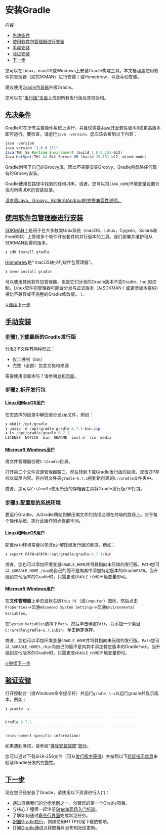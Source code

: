 # 安装Gradle

内容

* [先决条件](#sec:prerequisites)
* [使用软件包管理器进行安装](#installing_with_a_package_manager)
* [手动安装](#installing_manually)
* [验证安装](#sec:running_and_testing_your_installation)
* [下一步](#sec:installation_next_steps)

您可以在Linux，macOS或Windows上安装Gradle构建工具。本文档涵盖使用软件包管理器（如SDKMAN）进行安装！或Homebrew，以及手动安装。

建议使用[Gradle包装器]()升级Gradle。

您可以在“[发行版”页面](https://gradle.org/releases)上找到所有发行版及其校验和。

## [](#sec:prerequisites)[先决条件](#sec:prerequisites)

Gradle可在所有主要操作系统上运行，并且仅需要[Java开发套件](https://jdk.java.net/)版本8或更高版本即可运行。要检查，请运行`java -version`。您应该会看到以下内容：

```java
java -version
java version "1.8.0_151"
Java(TM) SE Runtime Environment (build 1.8.0_151-b12)
Java HotSpot(TM) 64-Bit Server VM (build 25.151-b12, mixed mode)
```

Gradle附带了自己的Groovy库，因此不需要安装Groovy。Gradle将忽略任何现有的Groovy安装。

Gradle使用在路径中找到的任何JDK。或者，您可以将`JAVA_HOME`环境变量设置为指向所需JDK的安装目录。

[请参阅Java，Groovy，Kotlin和Android的完整兼容性说明。]()

## [](#installing_with_a_package_manager)[使用软件包管理器进行安装](#installing_with_a_package_manager)

[SDKMAN！](http://sdkman.io)是用于在大多数类Unix系统（macOS，Linux，Cygwin，Solaris和FreeBSD）上管理多个软件开发套件的并行版本的工具。我们部署并维护可从SDKMAN获得的版本。

```java
❯ sdk install gradle
```

[Homebrew](http://brew.sh)是“ macOS缺少的软件包管理器”。

```java
❯ brew install gradle
```

可以使用其他软件包管理器，但是它们分发的Gradle版本不受Gradle，Inc.的控制。Linux软件包管理器可能会分发与正式版本（从SDKMAN！或更低版本提供）相比不兼容或不完整的Gradle修改版。 ）。

[↓继续下一步](#sec:installation_next_steps)

## [](#installing_manually)[手动安装](#installing_manually)

### [](#step_1_download_the_latest_gradle_distribution)[步骤1.](#step_1_download_the_latest_gradle_distribution)[下载](https://gradle.org/releases)最新的Gradle发行版

分发ZIP文件有两种形式：

* 仅二进制（bin）
* 完整（全部）包含文档和来源

需要使用旧版本吗？请参阅[发布页面](https://gradle.org/releases)。

### [](#step_2_unpack_the_distribution)[步骤2.拆开发行包](#step_2_unpack_the_distribution)

#### [](#linux_macos_users)[Linux和MacOS用户](#linux_macos_users)

在您选择的目录中解压缩分发zip文件，例如：
```java
❯ mkdir /opt/gradle
❯ unzip -d /opt/gradle gradle-6.7.1-bin.zip
❯ ls /opt/gradle/gradle-6.7.1
LICENSE  NOTICE  bin  README  init.d  lib  media
```
#### [](#microsoft_windows_users)[Microsoft Windows用户](#microsoft_windows_users)

用文件管理器创建`C:\Gradle`目录。

打开第二个文件资源管理器窗口，然后转到下载Gradle发行版的目录。双击ZIP存档以显示内容。将内容文件夹`gradle-6.7.1`拖到新创建的`C:\Gradle`文件夹中。

或者，您可以`C:\Gradle`使用所选的存档器工具将Gradle发行版ZIP打包。

### [](#step_3_configure_your_system_environment)[步骤3.配置您的系统环境](#step_3_configure_your_system_environment)

要运行Gradle，从Gradle网站到解压缩文件的路径必须在终端的路径上。对于每个操作系统，执行此操作的步骤都不同。

#### [](#linux_macos_users_2)[Linux和MacOS用户](#linux_macos_users_2)

配置`PATH`环境变量以包含`bin`解压缩发行版的目录，例如：
```java
❯ export PATH=$PATH:/opt/gradle/gradle-6.7.1/bin
```
或者，您也可以添加环境变量`GRADLE_HOME`并将其指向未压缩的发行版。`PATH`您可以`_$GRADLE_HOME_/bin`向自己的而不是向其中添加特定版本的Gradle`PATH`。当升级到其他版本的Gradle时，只需更改`GRADLE_HOME`环境变量即可。

#### [](#microsoft_windows_users_2)[Microsoft Windows用户](#microsoft_windows_users_2)

在**文件管理器**上单击鼠标右键`This PC`（或`Computer`）图标，然后点击`Properties`→交通`Advanced System Settings`→交通`Environmental Variables`。

在`System Variables`选择下`Path`，然后单击确定`Edit`。为添加一个条目`C:\Gradle\gradle-6.7.1\bin`。单击确定保存。

或者，您也可以添加环境变量`GRADLE_HOME`并将其指向未压缩的发行版。`Path`您可以`_%GRADLE_HOME%_/bin`向自己的而不是向其中添加特定版本的Gradle`Path`。当升级到其他版本的Gradle时，只需更改`GRADLE_HOME`环境变量即可。

[↓继续下一步](#sec:installation_next_steps)

## [](#sec:running_and_testing_your_installation)[验证安装](#sec:running_and_testing_your_installation)

打开控制台（或Windows命令提示符）并运行`gradle \-v`以运行gradle并显示版本，例如：

```java
❯ gradle -v

------------------------------------------------------------
Gradle 6.7.1
------------------------------------------------------------

(environment specific information)
```
如果遇到麻烦，请参阅“[排除安装故障]()”[部分]()。

您可以通过下载SHA-256文件（可从[发行版中获得](https://gradle.org/releases)）并按照以下[验证指示信息]()来验证Gradle分发的完整性。

## [](#sec:installation_next_steps)[下一步](#sec:installation_next_steps)

现在您已经安装了Gradle，请使用以下资源进行入门：

* 通过遵循我们的[分步示例]()之一，创建您的第一个Gradle项目。
* 与核心工程师一起注册[Gradle现场入门培训](https://gradle.org/training/intro-to-gradle/)。
* 了解如何通过[命令行界面]()完成常见任务。
* [配置Gradle执行]()，例如使用HTTP代理下载依赖项。
* 订阅[Gradle通讯](https://newsletter.gradle.com/)以获取每月发布和社区更新。